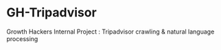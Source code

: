 # GH-Tripadvisor
Growth Hackers Internal Project : Tripadvisor crawling &amp; natural language processing
